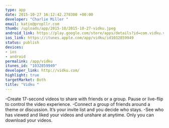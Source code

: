 ```yaml
--- 
type: app
date: 2015-10-27 16:12:42.278300 +00:00
developer: "Charlie Miller "
email: katie@propllr.com
thumb: /uploads/app/2015-10/2015-10-27-vidku.jpeg
android_link: https://play.google.com/store/apps/details?id=com.vidku.vidku
ios_link: https://itunes.apple.com/app/vidku/id1032859949
status: publish
devices: 
- ios
- android
permalink: /app/vidku
itunes_id: "1032859949"
developer_link: http://vidku.com/
highlight: true
targetMarket: Both
title: "Vidku "
---
```


-Create 17-second videos to share with friends or a group. Pause or live-flip to control the video experience.
-Connect a group of friends around a theme or discussion. It’s your invite list and you decide who stays.
-See who has viewed and liked your videos and unshare at anytime. Only you can download your videos.
